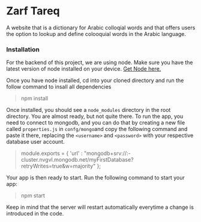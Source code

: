 # Zarf Tareq #
A website that is a dictionary for Arabic colloqial words and that offers users the option to lookup and define colooquial words in the Arabic language.


### Installation ###
For the backend of this project, we are using node. Make sure you have the latest version of node installed on your device. [Get Node here.](https://nodejs.org/en/)  

Once you have node installed, cd into your cloned directory and run the follow command to insall all dependencies  

> npm install

Once installed, you should see a `node_modules` directory in the root directory. You are almost ready, but not quite there. To run the app, you need to connect to mongodb, and you can do that by creating a new file called `properties.js` in `confg/mongo`and copy the following command and paste it there, replacing the `<username>` and `<password>` with your respective database user account.  

>  module.exports = {
    'url' : "mongodb+srv://<username>:<password>-cluster.nvgvl.mongodb.net/myFirstDatabase?retryWrites=true&w=majority"
   };
 
Your app is then ready to start. Run the following command to start your app:  

> npm start

Keep in mind that the server will restart automatically everytime a change is introduced in the code. 